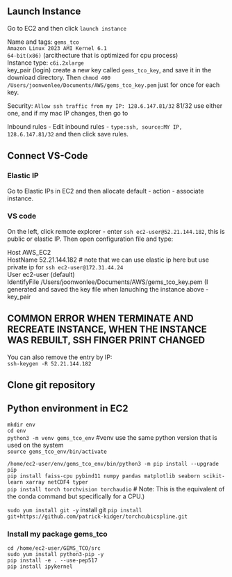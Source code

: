 
## Launch Instance
Go to EC2 and then click ```launch instance```

Name and tags: ```gems_tco```   
```Amazon Linux 2023 AMI Kernel 6.1```   
```64-bit(x86)``` (arcithecture that is optimized for cpu process)      
Instance type: ```c6i.2xlarge```      
key_pair (login) create a new key called ```gems_tco_key```, and save it in the download directory. Then 
```chmod 400 /Users/joonwonlee/Documents/AWS/gems_tco_key.pem``` just for once for each key.     

Security: ```Allow ssh traffic from my IP: 128.6.147.81/32```  81/32 use either one, and if my mac IP changes, then go to  

Inbound rules - Edit inbound rules - ```type:ssh, source:MY IP, 128.6.147.81/32``` and then click save rules.  

## Connect VS-Code
### Elastic IP
Go to  Elastic IPs in EC2 and then allocate default - action - associate instance.

### VS code
On the left, click remote explorer - enter ```ssh ec2-user@52.21.144.182```, this is public or elastic IP. Then open configuration file and type:

Host AWS_EC2     
     HostName 52.21.144.182 # note that we can use elastic ip here but use private ip for ```ssh ec2-user@172.31.44.24```    
     User ec2-user (default)     
     IdentifyFile /Users/joonwonlee/Documents/AWS/gems_tco_key.pem (I generated and saved the key file when lanuching the instance above -key_pair      

## COMMON ERROR WHEN TERMINATE AND RECREATE INSTANCE, WHEN THE INSTANCE WAS REBUILT, SSH FINGER PRINT CHANGED    
You can also remove the entry by IP:    
```ssh-keygen -R 52.21.144.182``` 

## Clone git repository
     
## Python environment in EC2 
```mkdir env```   
```cd env```           
```python3 -m venv gems_tco_env```    #venv use the same python version that is used on the system    
```source gems_tco_env/bin/activate```    

```/home/ec2-user/env/gems_tco_env/bin/python3 -m pip install --upgrade pip```    
```pip install faiss-cpu pybind11 numpy pandas matplotlib seaborn scikit-learn xarray netCDF4 typer```      
```pip install torch torchvision torchaudio```    # Note: This is the equivalent of the conda command but specifically for a CPU.)    

```sudo yum install git -y``` install git
```pip install git+https://github.com/patrick-kidger/torchcubicspline.git```

### Install my package gems_tco
```cd /home/ec2-user/GEMS_TCO/src```   
```sudo yum install python3-pip -y```      
```pip install -e . --use-pep517```     
```pip install ipykernel```   



     
